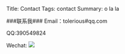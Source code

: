 Title: Contact
Tags: contact
Summary: o la la


###联系我###
Email：tolerious#qq.com

QQ:390549824

Wechat:
<img src="http://ww4.sinaimg.cn/mw690/a036a21agw1f0mmbc1z9kj20iq0owtaq.jpg">
